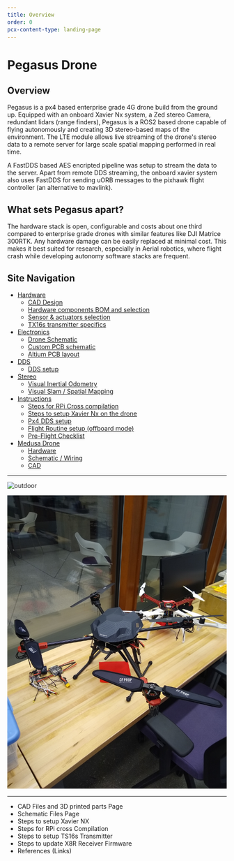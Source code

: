 ```yaml
---
title: Overview
order: 0
pcx-content-type: landing-page
---
```


# Pegasus Drone

## Overview

Pegasus is a px4 based enterprise grade 4G drone build from the ground up. Equipped with an onboard Xavier Nx system, a Zed stereo Camera, redundant lidars (range finders), Pegasus is a ROS2 based drone capable of flying autonomously and creating 3D stereo-based maps of the environment.
The LTE module allows live streaming of the drone's stereo data to a remote server for large scale spatial mapping performed in real time.

A FastDDS based AES encripted pipeline was setup to stream the data to the server. Apart from remote DDS streaming, the onboard xavier system also uses FastDDS for sending uORB messages to the pixhawk flight controller (an alternative to mavlink).

## What sets Pegasus apart?

The hardware stack is open, configurable and costs about one third compared to enterprise grade drones with similar features like DJI Matrice 300RTK. Any hardware damage can be easily replaced at minimal cost.
This makes it best suited for research, especially in Aerial robotics, where flight crash while developing autonomy software stacks are frequent.

<YouTube id="Usyh_PlQ188"/>

## Site Navigation

- [Hardware](https://pegasus.mihr.io/Hardware)
  - [CAD Design](https://pegasus.mihr.io/Hardware/design)
  - [Hardware components BOM and selection](https://pegasus.mihr.io/Hardware/BOM)
  - [Sensor & actuators selection](https://pegasus.mihr.io/Hardware/selection)
  - [TX16s transmitter specifics](https://pegasus.mihr.io/Hardware/controller)
- [Electronics](https://pegasus.mihr.io/Electronics)
  - [Drone Schematic](https://pegasus.mihr.io/Electronics/schematic)
  - [Custom PCB schematic](https://pegasus.mihr.io/Electronics/pcb)
  - [Altium PCB layout](https://pegasus.mihr.io/Electronics/download)
- [DDS](https://pegasus.mihr.io/DDS/dds)
  - [DDS setup](https://pegasus.mihr.io/DDS/dds)
- [Stereo](https://pegasus.mihr.io/Stereo)
  - [Visual Inertial Odometry](https://pegasus.mihr.io/Stereo/vio)
  - [Visual Slam / Spatial Mapping](https://pegasus.mihr.io/Stereo/mapping)
- [Instructions](https://pegasus.mihr.io/Instructions)
  - [Steps for RPi Cross compilation](https://pegasus.mihr.io/Instructions/rpi)
  - [Steps to setup Xavier Nx on the drone](https://pegasus.mihr.io/Instructions/xavier)
  - [Px4 DDS setup](https://pegasus.mihr.io/Instructions/px4)
  - [Flight Routine setup (offboard mode)](https://pegasus.mihr.io/Instructions/routine)
  - [Pre-Flight Checklist](https://pegasus.mihr.io/Instructions/checklist)
- [Medusa Drone](https://pegasus.mihr.io/Medusa)
  - [Hardware](https://pegasus.mihr.io/Medusa/BOM)
  - [Schematic / Wiring](https://pegasus.mihr.io/Medusa/schematic)
  - [CAD](https://pegasus.mihr.io/Medusa/cad)

---

![outdoor](outdoor.jpg)

![pegasus](pegasus.jpg)

---

<Aside type="warning" header="Pages To-Do">

- CAD Files and 3D printed parts Page
- Schematic Files Page
- Steps to setup Xavier NX
- Steps for RPi cross Compilation
- Steps to setup TS16s Transmitter
- Steps to update X8R Receiver Firmware
- References (Links)

</Aside>
